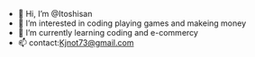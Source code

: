 - 👋 Hi, I’m @Itoshisan
- 👀 I’m interested in coding playing games and makeing money
- 🌱 I’m currently learning coding and e-commercy
- 📫 contact:Kjnot73@gmail.com

<!---
Itoshisan/Itoshisan is a ✨ special ✨ repository because its `README.md` (this file) appears on your GitHub profile.
You can click the Preview link to take a look at your changes.
--->

